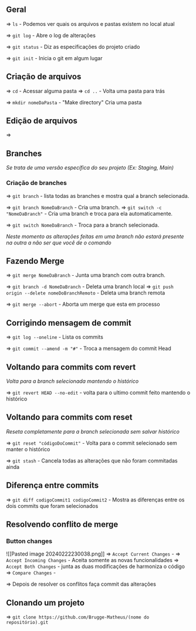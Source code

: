 
## Geral
=> `ls` - Podemos ver quais os arquivos e pastas existem no local atual

=> `git log` - Abre o log de alterações

=> `git status` - Diz as especificações do projeto criado

=> `git init` - Inicia o git em algum lugar

## Criação de arquivos

=> `cd` - Acessar alguma pasta
=> `cd ..` - Volta uma pasta para trás

=> `mkdir nomeDaPasta` - "Make directory" Cria uma pasta

## Edição de arquivos
=> 



## Branches
*Se trata de uma versão específica do seu projeto (Ex: Staging, Main)*

### Criação de branches

=> `git branch` - lista todas as branches e mostra qual a branch selecionada.

=> `git branch NomeDaBranch` - Cria uma branch.
=> `git switch -c "NomeDaBranch"` - Cria uma branch e troca para ela automaticamente.

=> `git switch NomeDaBranch` - Troca para a branch selecionada.

*Neste momento as alterações feitas em uma branch não estará presente na outra a não ser que você de o comando*
## Fazendo Merge

=> `git merge NomeDaBranch` - Junta uma branch com outra branch.

=> `git branch -d NomeDaBranch` - Deleta uma branch local
=> `git push origin --delete nomeDoBranchRemoto` - Deleta uma branch remota

=> `git merge --abort` - Aborta um merge que esta em processo

## Corrigindo mensagem de commit

=> `git log --oneline` - Lista os commits

=> `git commit --amend -m "#"` - Troca a mensagem do commit Head

## Voltando para commits com revert
*Volta para a branch selecionada mantendo o histórico*

=> `git revert HEAD --no-edit` - volta para o ultimo commit feito mantendo o histórico


## Voltando para commits com reset
*Reseta completamente para a branch selecionada sem salvar histórico*

=> `git reset "códigoDoCommit"` - Volta para o commit selecionado sem manter o histórico

=> `git stash` - Cancela todas as alterações que não foram commitadas ainda


## Diferença entre commits

=> `git diff codigoCommit1 codigoCommit2` - Mostra as diferenças entre os dois commits que foram selecionados 


## Resolvendo conflito de merge
### Button changes 
 ![[Pasted image 20240222230038.png]]
=> `Accept Current Changes` - 
=> `Accept Incoming Changes` - Aceita somente as novas funcionalidades
=> `Accept Both Changes` - junta as duas modificações de harmoniza o código 
=> `Compare Changes` - 

=> Depois de resolver os conflitos faça commit das alterações


## Clonando um projeto

=> `git clone https://github.com/Brugge-Matheus/(nome do repositório).git`

